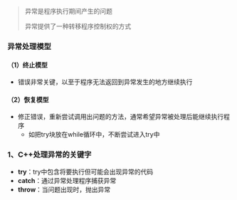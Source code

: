 > 异常是程序执行期间产生的问题
>
> 异常提供了一种转移程序控制权的方式



### 异常处理模型

#### （1）终止模型

- 错误非常关键，以至于程序无法返回到异常发生的地方继续执行

#### （2）恢复模型

- 修正错误，重新尝试调用出问题的方法，通常希望异常被处理后能继续执行程序
  - 如把try块放在while循环中，不断尝试进入try中

### 1、C++处理异常的关键字

- **try**：try中包含将要执行但可能会出现异常的代码
- **catch**：通过异常处理程序捕获异常
- **throw**：当问题出现时，抛出异常

